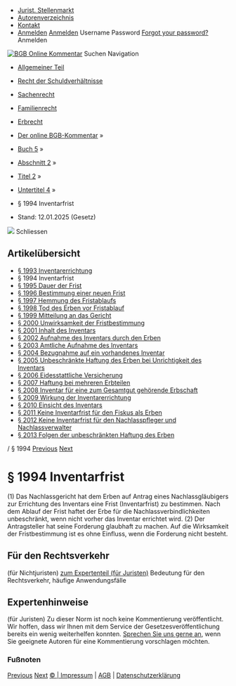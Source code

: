   * [Jurist. Stellenmarkt](https://bgb.kommentar.de/Buch-5/Abschnitt-2/Titel-2/Untertitel-4/</job-board> "Jurist. Stellenmarkt")
  * [Autorenverzeichnis](https://bgb.kommentar.de/Buch-5/Abschnitt-2/Titel-2/Untertitel-4/</Autorenverzeichnis> "Autorenverzeichnis")
  * [Kontakt](https://bgb.kommentar.de/Buch-5/Abschnitt-2/Titel-2/Untertitel-4/</Kontakt>)
  * [Anmelden](https://bgb.kommentar.de/Buch-5/Abschnitt-2/Titel-2/Untertitel-4/<#login> "show login form") [Anmelden](https://bgb.kommentar.de/Buch-5/Abschnitt-2/Titel-2/Untertitel-4/<#> "hide login form") Username Password
[Forgot your password?](https://bgb.kommentar.de/Buch-5/Abschnitt-2/Titel-2/Untertitel-4/</user/forgotpassword>) Anmelden 


[![BGB Online Kommentar](https://bgb.kommentar.de/extension/bgb/design/bgb/images/logo.png)](https://bgb.kommentar.de/Buch-5/Abschnitt-2/Titel-2/Untertitel-4/</> "BGB Online Kommentar")
Suchen
Navigation
  * [Allgemeiner Teil](https://bgb.kommentar.de/Buch-5/Abschnitt-2/Titel-2/Untertitel-4/</Buch-1>)
  * [Recht der Schuldverhältnisse](https://bgb.kommentar.de/Buch-5/Abschnitt-2/Titel-2/Untertitel-4/</Buch-2>)
  * [Sachenrecht](https://bgb.kommentar.de/Buch-5/Abschnitt-2/Titel-2/Untertitel-4/</Buch-3>)
  * [Familienrecht](https://bgb.kommentar.de/Buch-5/Abschnitt-2/Titel-2/Untertitel-4/</Buch-4>)
  * [Erbrecht](https://bgb.kommentar.de/Buch-5/Abschnitt-2/Titel-2/Untertitel-4/</Buch-5>)


  * [Der online BGB-Kommentar](https://bgb.kommentar.de/Buch-5/Abschnitt-2/Titel-2/Untertitel-4/</>) »
  * [Buch 5](https://bgb.kommentar.de/Buch-5/Abschnitt-2/Titel-2/Untertitel-4/</Buch-5>) »
  * [Abschnitt 2](https://bgb.kommentar.de/Buch-5/Abschnitt-2/Titel-2/Untertitel-4/</Buch-5/Abschnitt-2>) »
  * [Titel 2](https://bgb.kommentar.de/Buch-5/Abschnitt-2/Titel-2/Untertitel-4/</Buch-5/Abschnitt-2/Titel-2>) »
  * [Untertitel 4](https://bgb.kommentar.de/Buch-5/Abschnitt-2/Titel-2/Untertitel-4/</Buch-5/Abschnitt-2/Titel-2/Untertitel-4>) »
  * § 1994 Inventarfrist 
  * Stand: 12.01.2025 (Gesetz) 


![](https://vg01.met.vgwort.de/na/1c9909529ead4f509072c06d9081a7d5)
Schliessen 
## Artikelübersicht
  * [ § 1993 Inventarerrichtung ](https://bgb.kommentar.de/Buch-5/Abschnitt-2/Titel-2/Untertitel-4/</Buch-5/Abschnitt-2/Titel-2/Untertitel-4/Inventarerrichtung>)
  * § 1994 Inventarfrist 
  * [ § 1995 Dauer der Frist ](https://bgb.kommentar.de/Buch-5/Abschnitt-2/Titel-2/Untertitel-4/</Buch-5/Abschnitt-2/Titel-2/Untertitel-4/Dauer-der-Frist>)
  * [ § 1996 Bestimmung einer neuen Frist ](https://bgb.kommentar.de/Buch-5/Abschnitt-2/Titel-2/Untertitel-4/</Buch-5/Abschnitt-2/Titel-2/Untertitel-4/Bestimmung-einer-neuen-Frist>)
  * [ § 1997 Hemmung des Fristablaufs ](https://bgb.kommentar.de/Buch-5/Abschnitt-2/Titel-2/Untertitel-4/</Buch-5/Abschnitt-2/Titel-2/Untertitel-4/Hemmung-des-Fristablaufs>)
  * [ § 1998 Tod des Erben vor Fristablauf ](https://bgb.kommentar.de/Buch-5/Abschnitt-2/Titel-2/Untertitel-4/</Buch-5/Abschnitt-2/Titel-2/Untertitel-4/Tod-des-Erben-vor-Fristablauf>)
  * [ § 1999 Mitteilung an das Gericht ](https://bgb.kommentar.de/Buch-5/Abschnitt-2/Titel-2/Untertitel-4/</Buch-5/Abschnitt-2/Titel-2/Untertitel-4/Mitteilung-an-das-Gericht>)
  * [ § 2000 Unwirksamkeit der Fristbestimmung ](https://bgb.kommentar.de/Buch-5/Abschnitt-2/Titel-2/Untertitel-4/</Buch-5/Abschnitt-2/Titel-2/Untertitel-4/Unwirksamkeit-der-Fristbestimmung>)
  * [ § 2001 Inhalt des Inventars ](https://bgb.kommentar.de/Buch-5/Abschnitt-2/Titel-2/Untertitel-4/</Buch-5/Abschnitt-2/Titel-2/Untertitel-4/Inhalt-des-Inventars>)
  * [ § 2002 Aufnahme des Inventars durch den Erben ](https://bgb.kommentar.de/Buch-5/Abschnitt-2/Titel-2/Untertitel-4/</Buch-5/Abschnitt-2/Titel-2/Untertitel-4/Aufnahme-des-Inventars-durch-den-Erben>)
  * [ § 2003 Amtliche Aufnahme des Inventars ](https://bgb.kommentar.de/Buch-5/Abschnitt-2/Titel-2/Untertitel-4/</Buch-5/Abschnitt-2/Titel-2/Untertitel-4/Amtliche-Aufnahme-des-Inventars>)
  * [ § 2004 Bezugnahme auf ein vorhandenes Inventar ](https://bgb.kommentar.de/Buch-5/Abschnitt-2/Titel-2/Untertitel-4/</Buch-5/Abschnitt-2/Titel-2/Untertitel-4/Bezugnahme-auf-ein-vorhandenes-Inventar>)
  * [ § 2005 Unbeschränkte Haftung des Erben bei Unrichtigkeit des Inventars ](https://bgb.kommentar.de/Buch-5/Abschnitt-2/Titel-2/Untertitel-4/</Buch-5/Abschnitt-2/Titel-2/Untertitel-4/Unbeschraenkte-Haftung-des-Erben-bei-Unrichtigkeit-des-Inventars>)
  * [ § 2006 Eidesstattliche Versicherung ](https://bgb.kommentar.de/Buch-5/Abschnitt-2/Titel-2/Untertitel-4/</Buch-5/Abschnitt-2/Titel-2/Untertitel-4/Eidesstattliche-Versicherung>)
  * [ § 2007 Haftung bei mehreren Erbteilen ](https://bgb.kommentar.de/Buch-5/Abschnitt-2/Titel-2/Untertitel-4/</Buch-5/Abschnitt-2/Titel-2/Untertitel-4/Haftung-bei-mehreren-Erbteilen>)
  * [ § 2008 Inventar für eine zum Gesamtgut gehörende Erbschaft ](https://bgb.kommentar.de/Buch-5/Abschnitt-2/Titel-2/Untertitel-4/</Buch-5/Abschnitt-2/Titel-2/Untertitel-4/Inventar-fuer-eine-zum-Gesamtgut-gehoerende-Erbschaft>)
  * [ § 2009 Wirkung der Inventarerrichtung ](https://bgb.kommentar.de/Buch-5/Abschnitt-2/Titel-2/Untertitel-4/</Buch-5/Abschnitt-2/Titel-2/Untertitel-4/Wirkung-der-Inventarerrichtung>)
  * [ § 2010 Einsicht des Inventars ](https://bgb.kommentar.de/Buch-5/Abschnitt-2/Titel-2/Untertitel-4/</Buch-5/Abschnitt-2/Titel-2/Untertitel-4/Einsicht-des-Inventars>)
  * [ § 2011 Keine Inventarfrist für den Fiskus als Erben ](https://bgb.kommentar.de/Buch-5/Abschnitt-2/Titel-2/Untertitel-4/</Buch-5/Abschnitt-2/Titel-2/Untertitel-4/Keine-Inventarfrist-fuer-den-Fiskus-als-Erben>)
  * [ § 2012 Keine Inventarfrist für den Nachlasspfleger und Nachlassverwalter ](https://bgb.kommentar.de/Buch-5/Abschnitt-2/Titel-2/Untertitel-4/</Buch-5/Abschnitt-2/Titel-2/Untertitel-4/Keine-Inventarfrist-fuer-den-Nachlasspfleger-und-Nachlassverwalter>)
  * [ § 2013 Folgen der unbeschränkten Haftung des Erben ](https://bgb.kommentar.de/Buch-5/Abschnitt-2/Titel-2/Untertitel-4/</Buch-5/Abschnitt-2/Titel-2/Untertitel-4/Folgen-der-unbeschraenkten-Haftung-des-Erben>)


/ § 1994 
[Previous](https://bgb.kommentar.de/Buch-5/Abschnitt-2/Titel-2/Untertitel-4/</Buch-5/Abschnitt-2/Titel-2/Untertitel-4/Inventarerrichtung> "§ 1993 Inventarerrichtung") [Next](https://bgb.kommentar.de/Buch-5/Abschnitt-2/Titel-2/Untertitel-4/</Buch-5/Abschnitt-2/Titel-2/Untertitel-4/Dauer-der-Frist> "§ 1995 Dauer der Frist")
# § 1994 Inventarfrist
(1) Das Nachlassgericht hat dem Erben auf Antrag eines Nachlassgläubigers zur Errichtung des Inventars eine Frist (Inventarfrist) zu bestimmen. Nach dem Ablauf der Frist haftet der Erbe für die Nachlassverbindlichkeiten unbeschränkt, wenn nicht vorher das Inventar errichtet wird.
(2) Der Antragsteller hat seine Forderung glaubhaft zu machen. Auf die Wirksamkeit der Fristbestimmung ist es ohne Einfluss, wenn die Forderung nicht besteht.
## Für den Rechtsverkehr 
(für Nichtjuristen)
[zum Expertenteil (für Juristen)](https://bgb.kommentar.de/Buch-5/Abschnitt-2/Titel-2/Untertitel-4/<#expertenhinweise>)
Bedeutung für den Rechtsverkehr, häufige Anwendungsfälle
## Expertenhinweise
(für Juristen)
Zu dieser Norm ist noch keine Kommentierung veröffentlicht. Wir hoffen, dass wir Ihnen mit dem Service der Gesetzesveröffentlichung bereits ein wenig weiterhelfen konnten. [Sprechen Sie uns gerne an](https://bgb.kommentar.de/Buch-5/Abschnitt-2/Titel-2/Untertitel-4/</Kontakt>), wenn Sie geeignete Autoren für eine Kommentierung vorschlagen möchten. 
### Fußnoten
[Previous](https://bgb.kommentar.de/Buch-5/Abschnitt-2/Titel-2/Untertitel-4/</Buch-5/Abschnitt-2/Titel-2/Untertitel-4/Inventarerrichtung> "§ 1993 Inventarerrichtung") [Next](https://bgb.kommentar.de/Buch-5/Abschnitt-2/Titel-2/Untertitel-4/</Buch-5/Abschnitt-2/Titel-2/Untertitel-4/Dauer-der-Frist> "§ 1995 Dauer der Frist")
[© | Impressum](https://bgb.kommentar.de/Buch-5/Abschnitt-2/Titel-2/Untertitel-4/</Kontakt>) | [AGB](https://bgb.kommentar.de/Buch-5/Abschnitt-2/Titel-2/Untertitel-4/</AGB>) | [Datenschutzerklärung](https://bgb.kommentar.de/Buch-5/Abschnitt-2/Titel-2/Untertitel-4/</Datenschutzerklaerung-fuer-Leser>)
